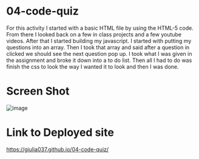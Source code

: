 # 04-code-quiz
For this activity I started with a basic HTML file by using the HTML-5 code. From there I looked back on a few in class projects and a few youtube videos. After that I started building my javascript. I started with putting my questions into an array. Then I took that array and said after a question in clicked we should see the next question pop up. I took what I was given in the assignment and broke it down into a to do list. Then all I had to do was finish the css to look the way I wanted it to look and then I was done.

# Screen Shot 

![image](https://user-images.githubusercontent.com/114687261/206223646-f18d5c27-0ae3-49bc-84cf-861b9650a6e7.png)


# Link to Deployed site

https://giulia037.github.io/04-code-quiz/